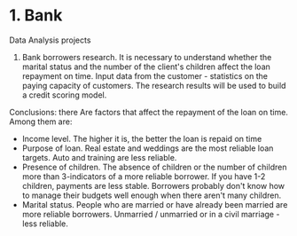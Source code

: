 # 1. Bank
Data Analysis projects

1. Bank borrowers research. It is necessary to understand whether the marital status and the number of the client's children affect the loan repayment on time. Input data from the customer - statistics on the paying capacity of customers. The research results will be used to build a credit scoring model.

Conclusions:
there Are factors that affect the repayment of the loan on time. Among them are:
- Income level. The higher it is, the better the loan is repaid on time
- Purpose of loan. Real estate and weddings are the most reliable loan targets. Auto and training are less reliable.
- Presence of children. The absence of children or the number of children more than 3-indicators of a more reliable borrower. If you have 1-2 children, payments are less stable. Borrowers probably don't know how to manage their budgets well enough when there aren't many children.
- Marital status. People who are married or have already been married are more reliable borrowers. Unmarried / unmarried or in a civil marriage - less reliable.
